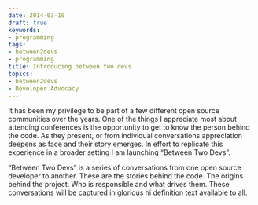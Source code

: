 ```yaml
---
date: 2014-03-19
draft: true
keywords:
- programming
tags:
- between2devs
- programming
title: Introducing between two devs
topics:
- between2devs
- Developer Advocacy
---
```


It has been my privilege to be part of a few different open source
communities over the years. One of the things I appreciate most about
attending conferences is the opportunity to get to know the person behind
the code. As they present, or from individual conversations appreciation
deepens as face and their story emerges. In effort to replicate this
experience in a broader setting I am launching “Between Two Devs”.

“Between Two Devs” is a series of conversations from one open source
developer to another. These are the stories behind the code. The origins
behind the project. Who is responsible and what drives them. These
conversations will be captured in glorious hi definition text available to
all.

